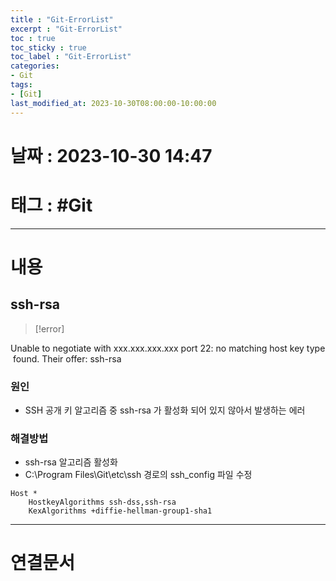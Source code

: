 ```yaml
---
title : "Git-ErrorList"
excerpt : "Git-ErrorList"
toc : true
toc_sticky : true
toc_label : "Git-ErrorList"
categories:
- Git
tags:
- [Git]
last_modified_at: 2023-10-30T08:00:00-10:00:00
---
```


# 날짜 : 2023-10-30 14:47

# 태그 : #Git
---

# 내용

## ssh-rsa
>[!error]

Unable to negotiate with xxx.xxx.xxx.xxx port 22: no matching host key type found. Their offer: ssh-rsa

### 원인
- SSH 공개 키 알고리즘 중 ssh-rsa 가 활성화 되어 있지 않아서 발생하는 에러

### 해결방법
- ssh-rsa 알고리즘 활성화
- C:\Program Files\\Git\\etc\\ssh 경로의 ssh_config 파일 수정
```
Host *
    HostkeyAlgorithms ssh-dss,ssh-rsa
    KexAlgorithms +diffie-hellman-group1-sha1
```

---

# 연결문서
